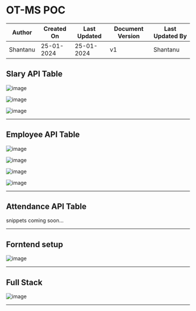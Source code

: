 # OT-MS POC
| Author | Created On | Last Updated | Document Version | Last Updated By |
| ------ | ---------- | ------------ | ---------------- | --------------- |
| Shantanu | 25-01-2024 | 25-01-2024   |         v1     |     Shantanu    |
## Slary API Table

![image](https://github.com/Panu-S-Harshit-Ninja-07/OT-Salary-API/assets/156056444/069bb13b-2def-4b1a-bd84-380b76e2f48a)

![image](https://github.com/Panu-S-Harshit-Ninja-07/OT-Salary-API/assets/156056444/ef7e0261-7619-47e1-9c70-eccac4904b74)

![image](https://github.com/Panu-S-Harshit-Ninja-07/OT-Salary-API/assets/156056444/ec8d4fdf-83de-4dc8-840f-43bbac27aecc)
***
## Employee API Table

![image](https://github.com/Panu-S-Harshit-Ninja-07/OT-Salary-API/assets/156056444/52839ba5-9d5c-49ae-a946-c41b71ada960)

![image](https://github.com/Panu-S-Harshit-Ninja-07/OT-Salary-API/assets/156056444/a3916f0e-d0dc-4232-ba4f-1db72ec93ec6)

![image](https://github.com/Panu-S-Harshit-Ninja-07/OT-Salary-API/assets/156056444/74b121fb-3301-412f-92fc-cb1db1aec6a7)

![image](https://github.com/Panu-S-Harshit-Ninja-07/OT-Salary-API/assets/156056444/005f5057-f016-4da9-9f39-987a5f4d797b)
***
## Attendance API Table

snippets coming soon...
***
##  Forntend setup

![image](https://github.com/Panu-S-Harshit-Ninja-07/OT-Salary-API/assets/156056444/9b4923c6-dae1-4bc3-95f4-b37fbb4284d4)
***
##  Full Stack

![image](https://github.com/Panu-S-Harshit-Ninja-07/OT-Salary-API/assets/156056444/392f445f-ea59-43ae-b44b-372b26024bbf)
***
